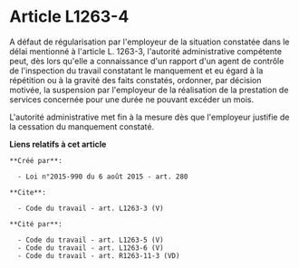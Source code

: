 # Article L1263-4

A défaut de régularisation par l'employeur de la situation constatée dans le délai mentionné à l'article L. 1263-3,
l'autorité administrative compétente peut, dès lors qu'elle a connaissance d'un rapport d'un agent de contrôle de
l'inspection du travail constatant le manquement et eu égard à la répétition ou à la gravité des faits constatés, ordonner,
par décision motivée, la suspension par l'employeur de la réalisation de la prestation de services concernée pour une durée
ne pouvant excéder un mois. 

L'autorité administrative met fin à la mesure dès que l'employeur justifie de la cessation du manquement constaté.

**Liens relatifs à cet article**

	**Créé par**:

	  - Loi n°2015-990 du 6 août 2015 - art. 280

	**Cite**:

	  - Code du travail - art. L1263-3 (V)

	**Cité par**:

	  - Code du travail - art. L1263-5 (V)
	  - Code du travail - art. L1263-6 (V)
	  - Code du travail - art. R1263-11-3 (VD)
